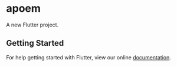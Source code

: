 # apoem

A new Flutter project.

## Getting Started

For help getting started with Flutter, view our online
[documentation](https://flutter.io/).
